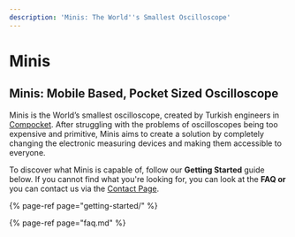 ```yaml
---
description: 'Minis: The World''s Smallest Oscilloscope'
---
```


# Minis

## **Minis: Mobile Based, Pocket Sized Oscilloscope**

Minis is the World’s smallest oscilloscope, created by Turkish engineers in [Compocket](https://compocket.com/). After struggling with the problems of oscilloscopes being too expensive and primitive, Minis aims to create a solution by completely changing the electronic measuring devices and making them accessible to everyone.

To discover what Minis is capable of, follow our **Getting Started** guide below. If you cannot find what you're looking for, you can look at the **FAQ or** you can contact us via the [Contact Page](https://compocket.com/#contact).

{% page-ref page="getting-started/" %}

{% page-ref page="faq.md" %}

